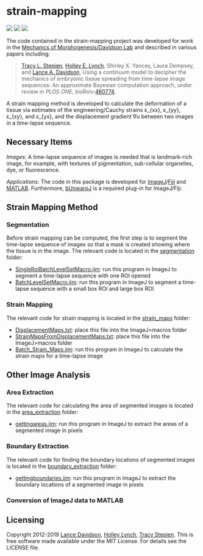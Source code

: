 # strain-mapping

<a href="https://github.com/tstepien/strain-mapping/"><img src="https://img.shields.io/badge/GitHub-tstepien%2Fstrain--mapping-blue.svg" /></a> <a href="https://doi.org/10.1101/460774"><img src="https://img.shields.io/badge/bioRxiv-460774-orange.svg" /></a> <a href="LICENSE"><img src="https://img.shields.io/badge/license-MIT-blue.svg" /></a>

The code contained in the strain-mapping project was developed for work in the [Mechanics of Morphogenesis/Davidson Lab](http://mechmorpho.org/) and described in various papers including:
><a href="http://math.arizona.edu/~stepien/">Tracy L. Stepien</a>, [Holley E. Lynch](https://www.stetson.edu/other/faculty/holley-lynch.php), Shirley X. Yancey, Laura Dempsey, and [Lance A. Davidson](http://mechmorpho.org/), Using a continuum model to decipher the mechanics of embryonic tissue spreading from time-lapse image sequences: An approximate Bayesian computation approach, under review in *PLOS ONE*, bioRxiv:[460774](https://doi.org/10.1101/460774).

A strain mapping method is developed to calculate the deformation of a tissue via estimates of the engineering/Cauchy strains ε_{xx}, ε_{yy}, ε_{xy}, and ε_{yx}, and the displacement gradient ∇u between two images in a time-lapse sequence.

## Necessary Items

*Images:* A time-lapse sequence of images is needed that is landmark-rich image, for example, with textures of pigmentation, sub-cellular organelles, dye, or fluorescence.

*Applications:* The code in this package is developed for [ImageJ](https://imagej.nih.gov/ij/)/[Fiji](https://fiji.sc/) and [MATLAB](https://www.mathworks.com/products/matlab.html). Furthermore, [bUnwarpJ](https://imagej.net/BUnwarpJ) is a required plug-in for ImageJ/Fiji.

## Strain Mapping Method

### Segmentation

Before strain mapping can be computed, the first step is to segment the time-lapse sequence of images so that a mask is created showing where the tissue is in the image. The relevant code is located in the [segmentation](segmentation/) folder:

+ [SingleRoiBatchLevelSetMacro.ijm](segmentation/SingleRoiBatchLevelSetMacro.ijm): run this program in ImageJ to segment a time-lapse sequence with one ROI opened
+ [BatchLevelSetMacro.ijm](segmentation/BatchLevelSetMacro.ijm): run this program in ImageJ to segment a time-lapse sequence with a small box ROI and large box ROI

### Strain Mapping

The relevant code for strain mapping is located in the [strain_maps](strain_maps/) folder:

+ [DisplacementMaps.txt](strain_maps/DisplacementMaps.txt): place this file into the ImageJ>macros folder
+ [StrainMapsFromDisplacementMaps.txt](strain_maps/StrainMapsFromDisplacementMaps.txt): place this file into the ImageJ>macros folder
+ [Batch_Strain_Maps.ijm](strain_maps/Batch_Strain_Maps.ijm): run this program in ImageJ to calculate the strain maps for a time-lapse image

## Other Image Analysis

### Area Extraction

The relevant code for calculating the area of segmented images is located in the [area_extraction](area_extraction/) folder:

+ [gettingareas.ijm](area_extraction/gettingareas.ijm): run this program in ImageJ to extract the areas of a segmented image in pixels

### Boundary Extraction

The relevant code for finding the boundary locations of segmented images is located in the [boundary_extraction](boundary_extraction/) folder:

+ [gettingboundaries.ijm](boundary_extraction/gettingboudaries.ijm): run this program in ImageJ to extract the boundary locations of a segmented image in pixels

### Conversion of ImageJ data to MATLAB


## Licensing
Copyright 2012-2019 [Lance Davidson](http://github.com/ladavidson/), [Holley Lynch](http://github.com/helynch), [Tracy Stepien](http://github.com/tstepien/).  This is free software made available under the MIT License. For details see the LICENSE file.
